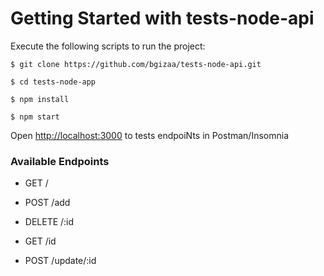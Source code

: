 # Getting Started with tests-node-api


Execute the following scripts to run the project:

```
$ git clone https://github.com/bgizaa/tests-node-api.git
```

```
$ cd tests-node-app
```

```
$ npm install
```

```
$ npm start
```


Open [http://localhost:3000](http://localhost:3000) to tests endpoiNts in Postman/Insomnia

### Available Endpoints


 - GET /

 - POST /add

 - DELETE /:id

 - GET /id

 - POST /update/:id
